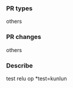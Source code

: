 <!-- Demo: https://github.com/PaddlePaddle/Paddle/pull/24810 -->
### PR types
others

### PR changes
others

### Describe
test relu op *test=kunlun
